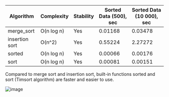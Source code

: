| Algorithm      | Complexity | Stability | Sorted Data (500), sec | Sorted Data (10 000), sec |
|----------------|------------|-----------|------------------------|---------------------------|
| merge_sort     | O(n log n) |    Yes    |   0.01168              |    0.03478                |
| insertion sort | O(n^2)     |    Yes    |   0.55224              |    2.27272                |
| sorted         | O(n log n) |    Yes    |   0.00066              |    0.00176                |
| sort           | O(n log n) |    Yes    |   0.00081              |    0.00151                |

Compared to merge sort and insertion sort, built-in functions sorted and sort (Timsort algorithm) are faster and easier to use.  

![image](https://github.com/user-attachments/assets/464a3b83-e3b9-41a9-b308-00fb11ad9f38)
